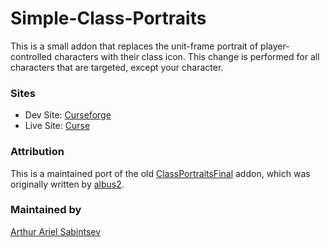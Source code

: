 # Simple-Class-Portraits

This is a small addon that replaces the unit-frame portrait of player-controlled characters with their class icon. This change is performed for all characters that are targeted, except your character.

### Sites
- Dev Site: [Curseforge](wow.curseforge.com/addons/simple-class-portraits/)
- Live Site: [Curse](http://www.curse.com/addons/wow/simple-class-portraits#t1:screenshots)

### Attribution
This is a maintained port of the old [ClassPortraitsFinal](http://wow.curseforge.com/addons/classportraitsfinal/) addon, which was originally written by [albus2](http://www.curseforge.com/profiles/algus2/).

### Maintained by
[Arthur Ariel Sabintsev](http://www.sabintsev.com)